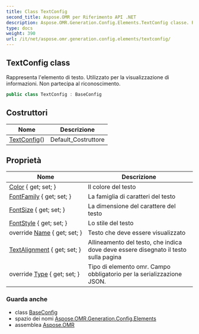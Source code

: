 ```yaml
---
title: Class TextConfig
second_title: Aspose.OMR per Riferimento API .NET
description: Aspose.OMR.Generation.Config.Elements.TextConfig classe. Rappresenta lelemento di testo. Utilizzato per la visualizzazione di informazioni. Non partecipa al riconoscimento.
type: docs
weight: 390
url: /it/net/aspose.omr.generation.config.elements/textconfig/
---
```

## TextConfig class

Rappresenta l'elemento di testo. Utilizzato per la visualizzazione di informazioni. Non partecipa al riconoscimento.

```csharp
public class TextConfig : BaseConfig
```

## Costruttori

| Nome | Descrizione |
| --- | --- |
| [TextConfig](textconfig/)() | Default_Costruttore |

## Proprietà

| Nome | Descrizione |
| --- | --- |
| [Color](../../aspose.omr.generation.config.elements/textconfig/color/) { get; set; } | Il colore del testo |
| [FontFamily](../../aspose.omr.generation.config.elements/textconfig/fontfamily/) { get; set; } | La famiglia di caratteri del testo |
| [FontSize](../../aspose.omr.generation.config.elements/textconfig/fontsize/) { get; set; } | La dimensione del carattere del testo |
| [FontStyle](../../aspose.omr.generation.config.elements/textconfig/fontstyle/) { get; set; } | Lo stile del testo |
| override [Name](../../aspose.omr.generation.config.elements/textconfig/name/) { get; set; } | Testo che deve essere visualizzato |
| [TextAlignment](../../aspose.omr.generation.config.elements/textconfig/textalignment/) { get; set; } | Allineamento del testo, che indica dove deve essere disegnato il testo sulla pagina |
| override [Type](../../aspose.omr.generation.config.elements/textconfig/type/) { get; set; } | Tipo di elemento omr. Campo obbligatorio per la serializzazione JSON. |

### Guarda anche

* class [BaseConfig](../../aspose.omr.generation.config/baseconfig/)
* spazio dei nomi [Aspose.OMR.Generation.Config.Elements](../../aspose.omr.generation.config.elements/)
* assemblea [Aspose.OMR](../../)


